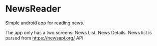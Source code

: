 # NewsReader
Simple android app for reading news.

The app only has a two screens: News List, News Details.
News list is parsed from https://newsapi.org/ API

